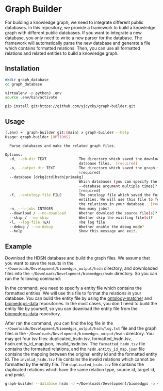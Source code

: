 # Graph Builder

For building a knowledge graph, we need to integrate different public databases. In this repository, we provide a framework to build a knowledge graph with different public databases. If you want to integrate a new database, you only need to write a new parser for the database. The framework will automatically parse the new database and generate a file which contains formatted relations. Then, you can use all formatted relations and related entities to build a knowledge graph.

## Installation

```bash
mkdir graph_database
cd graph_database

virtualenv -p python3 .env
source .env/bin/activate

pip install git+https://github.com/yjcyxky/graph-builder.git
```

## Usage

```bash
(.env) ➜  graph-builder git:(main) ✗ graph-builder --help
Usage: graph-builder [OPTIONS]

  Parse databases and make the related graph files.

Options:
  -d, --db-dir TEXT               The directory which saved the downloaded
                                  database files.  [required]
  -o, --output-dir TEXT           The directory which saved the graph files.
                                  [required]
  --database [drkg|ctd|hsdn|primekg]
                                  Which databases (you can specify the
                                  --database argument multiple times)?
                                  [required]
  -f, --ontology-file FILE        The ontology file which saved the formatted
                                  entities. We will use this file to format
                                  the relations in your database.  [required]
  -n, --n-jobs INTEGER            Hom many jobs?
  --download / --no-download      Whether download the source file(s)?
  --skip / --no-skip              Whether skip the existing file(s)?
  -l, --log-file TEXT             The log file.
  --debug / --no-debug            Whether enable the debug mode?
  --help                          Show this message and exit.
```

## Example

Download the HDSN database and build the graph files. We assume that you want to save the results in the `~/Downloads/Development/biomedgps_output/hsdn` directory, and downloaded files into the `~/Downloads/Development/biomedgps/hsdn` directory. So you can run the following command:

In the command, you need to specify a entity file which contains the formatted entities. We will use this file to format the relations in your database. You can build the entity file by using the [ontology-matcher](https://github.com/yjcyxky/ontology-matcher) and [biomedgps-data](https://github.com/yjcyxky/biomedgps-data) repositories. In the most cases, you don't need to build the entity file by yourself, so you can download the entity file from the [biomedgps-data]() repository.

After ran the command, you can find the log file in the `~/Downloads/Development/biomedgps_output/hsdn/log.txt` file and the graph files in the `~/Downloads/Development/biomedgps_output/hsdn` directory. You may get four tsv files: duplicated_hsdn.tsv, formatted_hsdn.tsv, hsdn.entity_id_map.json, invalid_hsdn.tsv. The `formatted_hsdn.tsv` file contains the formatted relations, and the `hsdn.entity_id_map.json` file contains the mapping between the original entity id and the formatted entity id. The `invalid_hsdn.tsv` file contains the invalid relations which cannot be formatted by the entity file. The `duplicated_hsdn.tsv` file contains the duplicated relations which have the same relation type, source id, target id, and pmid.

```bash
graph-builder --database hsdn -d ~/Downloads/Development/biomedgps -o ~/Downloads/Development/biomedgps_output -f /Volumes/ProjectData/Current/Datasets/biomedgps/graph_data/entities.tsv -n 20 --download --skip -l ~/Downloads/Development/biomedgps_output/hsdn/log.txt --debug
```
